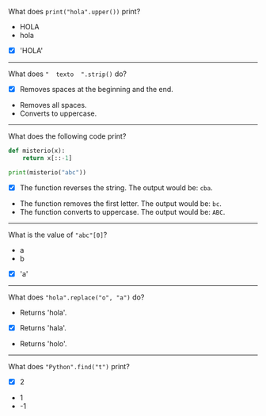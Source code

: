 What does `print("hola".upper())` print?

- HOLA
- hola
- [X] 'HOLA'

---

What does `"  texto  ".strip()` do?

- [X] Removes spaces at the beginning and the end.
- Removes all spaces.
- Converts to uppercase.

---

What does the following code print?

```python
def misterio(x):
    return x[::-1]

print(misterio("abc"))
````

- [X] The function reverses the string.
  The output would be: `cba`.
- The function removes the first letter.
  The output would be: `bc`.
- The function converts to uppercase.
  The output would be: `ABC`.

---

What is the value of `"abc"[0]`?

- a
- b
- [X] 'a'

---

What does `"hola".replace("o", "a")` do?

- Returns 'hola'.
- [X] Returns 'hala'.
- Returns 'holo'.

---

What does `"Python".find("t")` print?

- [X] 2
- 1
- -1

